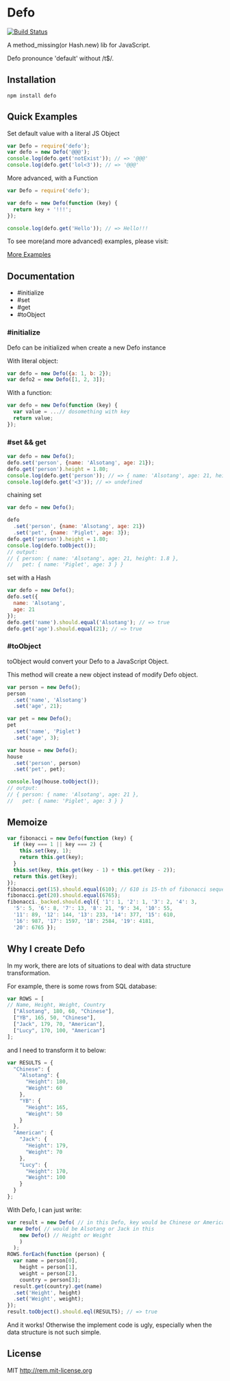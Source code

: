 # Defo

[![Build Status](https://travis-ci.org/alsotang/defo.png?branch=master)](https://travis-ci.org/alsotang/defo)

A method_missing(or Hash.new) lib for JavaScript.

Defo pronounce 'default' without /t$/.

## Installation

`npm install defo`

## Quick Examples

Set default value with a literal JS Object
```javascript
var Defo = require('defo');
var defo = new Defo('@@@');
console.log(defo.get('notExist')); // => '@@@'
console.log(defo.get('lol<3')); // => '@@@'
```

More advanced, with a Function

```javascript
var Defo = require('defo');

var defo = new Defo(function (key) {
  return key + '!!!';
});

console.log(defo.get('Hello')); // => Hello!!!
```

To see more(and more advanced) examples, please visit:

[More Examples](https://github.com/alsotang/defo/blob/master/test/defo.test.js)

## Documentation

* #initialize
* #set
* #get
* #toObject

### #initialize

Defo can be initialized when create a new Defo instance

With literal object:

```javascript
var defo = new Defo({a: 1, b: 2});
var defo2 = new Defo([1, 2, 3]);
```

With a function:

```js
var defo = new Defo(function (key) {
  var value = ...// dosomething with key
  return value;
});
```

### #set && get

```js
var defo = new Defo();
defo.set('person', {name: 'Alsotang', age: 21});
defo.get('person').height = 1.80;
console.log(defo.get('person')); // => { name: 'Alsotang', age: 21, height: 1.8 }
console.log(defo.get('<3')); // => undefined
```

chaining set

```js
var defo = new Defo();

defo
  .set('person', {name: 'Alsotang', age: 21})
  .set('pet', {name: 'Piglet', age: 3});
defo.get('person').height = 1.80;
console.log(defo.toObject());
// output:
// { person: { name: 'Alsotang', age: 21, height: 1.8 },
//   pet: { name: 'Piglet', age: 3 } }
```

set with a Hash
```js
var defo = new Defo();
defo.set({
  name: 'Alsotang',
  age: 21
});
defo.get('name').should.equal('Alsotang'); // => true
defo.get('age').should.equal(21); // => true
```

### #toObject

toObject would convert your Defo to a JavaScript Object.

This method will create a new object instead of modify Defo object.

```js
var person = new Defo();
person
  .set('name', 'Alsotang')
  .set('age', 21);

var pet = new Defo();
pet
  .set('name', 'Piglet')
  .set('age', 3);

var house = new Defo();
house
  .set('person', person)
  .set('pet', pet);

console.log(house.toObject());
// output:
// { person: { name: 'Alsotang', age: 21 },
//   pet: { name: 'Piglet', age: 3 } }
```

## Memoize

```js
var fibonacci = new Defo(function (key) {
  if (key === 1 || key === 2) {
    this.set(key, 1);
    return this.get(key);
  }
  this.set(key, this.get(key - 1) + this.get(key - 2));
  return this.get(key);
});
fibonacci.get(15).should.equal(610); // 610 is 15-th of fibonacci sequence
fibonacci.get(20).should.equal(6765);
fibonacci._backed.should.eql({ '1': 1, '2': 1, '3': 2, '4': 3,
  '5': 5, '6': 8, '7': 13, '8': 21, '9': 34, '10': 55,
  '11': 89, '12': 144, '13': 233, '14': 377, '15': 610,
  '16': 987, '17': 1597, '18': 2584, '19': 4181,
  '20': 6765 });
```

## Why I create Defo

In my work, there are lots of situations to deal with data structure transformation.

For example, there is some rows from SQL database:

```js
var ROWS = [
// Name, Height, Weight, Country
  ["Alsotang", 180, 60, "Chinese"],
  ["YB", 165, 50, "Chinese"],
  ["Jack", 179, 70, "American"],
  ["Lucy", 170, 100, "American"]
];
```

and I need to transform it to below:

```js
var RESULTS = {
  "Chinese": {
    "Alsotang": {
      "Height": 180,
      "Weight": 60
    },
    "YB": {
      "Height": 165,
      "Weight": 50
    }
  },
  "American": {
    "Jack": {
      "Height": 179,
      "Weight": 70
    },
    "Lucy": {
      "Height": 170,
      "Weight": 100
    }
  }
};
```

With Defo, I can just write:

```js
var result = new Defo( // in this Defo, key would be Chinese or American
  new Defo( // would be Alsotang or Jack in this
    new Defo() // Height or Weight
    )
  );
ROWS.forEach(function (person) {
  var name = person[0],
    height = person[1],
    weight = person[2],
    country = person[3];
  result.get(country).get(name)
  .set('Height', height)
  .set('Weight', weight);
});
result.toObject().should.eql(RESULTS); // => true
```

And it works! Otherwise the implement code is ugly, especially when the data structure is not such simple.

## License

MIT http://rem.mit-license.org